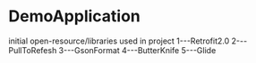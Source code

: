 # DemoApplication
initial
open-resource/libraries used in project
1---Retrofit2.0
2---PullToRefesh
3---GsonFormat
4---ButterKnife
5---Glide
